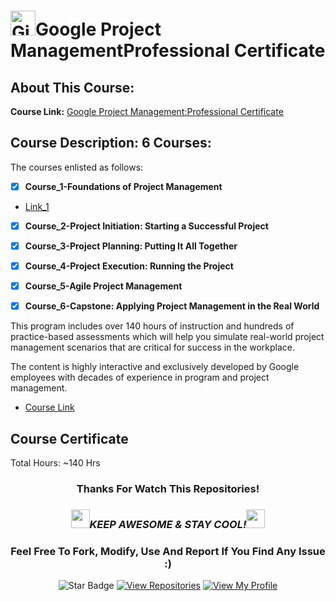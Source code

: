 # <a href="https://github.com/bdfd"><img height=40 src="https://cdn.jsdelivr.net/gh/bdfd/Personal_Image_Repo/4.Stamp/BDFD_Stamp.png" alt="GitHub Followers" /></a>Google Project ManagementProfessional Certificate

## About This Course:

**Course Link:** [Google Project Management:Professional Certificate](https://www.coursera.org/professional-certificates/google-project-management)

## Course Description: 6 Courses:

The courses enlisted as follows:

- [x] **Course_1-Foundations of Project Management**
- [Link_1](https://github.com/ansariparvej/Google_Project_Management_Professional_Certificate/blob/main/Certificates/1.%20Foundations%20of%20Project%20Management.pdf)
- [x] **Course_2-Project Initiation: Starting a Successful Project**
- [x] **Course_3-Project Planning: Putting It All Together**
- [x] **Course_4-Project Execution: Running the Project**
- [x] **Course_5-Agile Project Management**
- [x] **Course_6-Capstone: Applying Project Management in the Real World**


This program includes over 140 hours of instruction and hundreds of practice-based assessments which will help you simulate real-world project management scenarios that are critical for success in the workplace.

The content is highly interactive and exclusively developed by Google employees with decades of experience in program and project management.

- [Course Link](https://www.coursera.org/professional-certificates/google-project-management)

## Course Certificate

Total Hours: ~140 Hrs

<div align="center">

### Thanks For Watch This Repositories!

### <img src="https://media.giphy.com/media/WUlplcMpOCEmTGBtBW/giphy.gif" width="30"><i>KEEP AWESOME & STAY COOL!</i><img src="https://media.giphy.com/media/WUlplcMpOCEmTGBtBW/giphy.gif" width="30">

### Feel Free To Fork, Modify, Use And Report If You Find Any Issue :)

![Star Badge](https://img.shields.io/static/v1?label=%F0%9F%8C%9F&message=If%20Useful&style=style=flat&color=BC4E99)
[![View Repositories](https://img.shields.io/badge/View-My_Repositories-blue?logo=GitHub)](https://github.com/bdfd?tab=repositories)
[![View My Profile](https://img.shields.io/badge/View-My_Profile-green?logo=GitHub)](https://github.com/bdfd)

</div>

<!-- ![Certificate](https://cdn.jsdelivr.net/gh/BDFD-LearningGround/Certificate-Folder/6.0-Others/Course-Version%20Control%20with%20Git/Course-Version%20Control%20with%20Git.jpeg) -->
